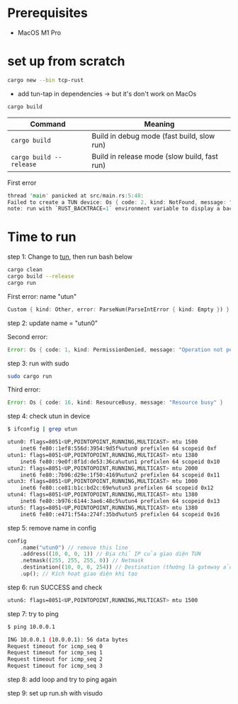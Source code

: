 # Prerequisites
- MacOS M1 Pro

# set up from scratch

```bash
cargo new --bin tcp-rust
```

- add tun-tap in dependencies -> but it's don't work on MacOs

```bash
cargo build
```

| Command                 | Meaning                                      |
| ----------------------- | -------------------------------------------- |
| `cargo build`           | Build in debug mode (fast build, slow run)   |
| `cargo build --release` | Build in release mode (slow build, fast run) |


First error

```rust
thread 'main' panicked at src/main.rs:5:48:
Failed to create a TUN device: Os { code: 2, kind: NotFound, message: "No such file or directory" }
note: run with `RUST_BACKTRACE=1` environment variable to display a backtrace
```

# Time to run
step 1: Change to [tun](https://docs.rs/tun/latest/tun/), then run bash below

```bash
cargo clean
cargo build --release
cargo run
```

First error: name "utun"
```rust
Custom { kind: Other, error: ParseNum(ParseIntError { kind: Empty }) }
```

step 2: update name = "utun0"

Second error: 
```rust
Error: Os { code: 1, kind: PermissionDenied, message: "Operation not permitted" }
```

step 3: run with sudo

```bash
sudo cargo run 
```

Third error: 
```rust
Error: Os { code: 16, kind: ResourceBusy, message: "Resource busy" }
```

step 4: check utun in device

```bash
$ ifconfig | grep utun

utun0: flags=8051<UP,POINTOPOINT,RUNNING,MULTICAST> mtu 1500
	inet6 fe80::1ef8:556d:3954:9d5f%utun0 prefixlen 64 scopeid 0xf 
utun1: flags=8051<UP,POINTOPOINT,RUNNING,MULTICAST> mtu 1380
	inet6 fe80::9e0f:8f1d:de53:36ca%utun1 prefixlen 64 scopeid 0x10 
utun2: flags=8051<UP,POINTOPOINT,RUNNING,MULTICAST> mtu 2000
	inet6 fe80::7b96:d29e:1f50:4169%utun2 prefixlen 64 scopeid 0x11 
utun3: flags=8051<UP,POINTOPOINT,RUNNING,MULTICAST> mtu 1000
	inet6 fe80::ce81:b1c:bd2c:69e%utun3 prefixlen 64 scopeid 0x12 
utun4: flags=8051<UP,POINTOPOINT,RUNNING,MULTICAST> mtu 1380
	inet6 fe80::b976:6144:3ae6:48c5%utun4 prefixlen 64 scopeid 0x13 
utun5: flags=8051<UP,POINTOPOINT,RUNNING,MULTICAST> mtu 1380
	inet6 fe80::e471:f54a:274f:35bd%utun5 prefixlen 64 scopeid 0x16
```

step 5: remove name in config

```rust
config
    .name("utun0") // remove this line
    .address((10, 0, 0, 1)) // Địa chỉ IP của giao diện TUN
    .netmask((255, 255, 255, 0)) // Netmask
    .destination((10, 0, 0, 254)) // Destination (thường là gateway ảo)
    .up(); // Kích hoạt giao diện khi tạo
```

step 6: run SUCCESS and check

```bash
utun6: flags=8051<UP,POINTOPOINT,RUNNING,MULTICAST> mtu 1500
```

step 7: try to ping

```bash
$ ping 10.0.0.1

ING 10.0.0.1 (10.0.0.1): 56 data bytes
Request timeout for icmp_seq 0
Request timeout for icmp_seq 1
Request timeout for icmp_seq 2
Request timeout for icmp_seq 3
```

step 8: add loop and try to ping again

step 9: set up run.sh with visudo



